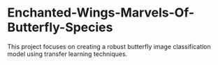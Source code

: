 # Enchanted-Wings-Marvels-Of-Butterfly-Species
This project focuses on creating a robust butterfly image classification model using transfer learning techniques.
